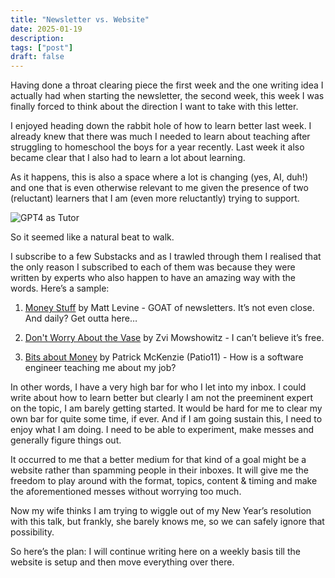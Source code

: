 ```yaml
---
title: "Newsletter vs. Website"
date: 2025-01-19
description: 
tags: ["post"]
draft: false
---
```


Having done a throat clearing piece the first week and the one writing idea I actually had when starting the newsletter, the second week, this week I was finally forced to think about the direction I want to take with this letter.

I enjoyed heading down the rabbit hole of how to learn better last week. I already knew that there was much I needed to learn about teaching after struggling to homeschool the boys for a year recently. Last week it also became clear that I also had to learn a lot about learning.

As it happens, this is also a space where a lot is changing (yes, AI, duh!) and one that is even otherwise relevant to me given the presence of two (reluctant) learners that I am (even more reluctantly) trying to support.

![GPT4 as Tutor](https://x.com/emollick/status/1879633485004165375)

So it seemed like a natural beat to walk.

I subscribe to a few Substacks and as I trawled through them I realised that the only reason I subscribed to each of them was because they were written by experts who also happen to have an amazing way with the words. Here’s a sample:

1. [Money Stuff](https://www.bloomberg.com/opinion/authors/ARbTQlRLRjE/matthew-s-levine?cmpid=BBD011525_MONEYSTUFF) by Matt Levine - GOAT of newsletters. It’s not even close. And daily? Get outta here…

2. [Don't Worry About the Vase](https://thezvi.substack.com/) by Zvi Mowshowitz - I can’t believe it’s free.

3. [Bits about Money](https://www.bitsaboutmoney.com/) by Patrick McKenzie (Patio11) - How is a software engineer teaching me about my job?

In other words, I have a very high bar for who I let into my inbox. I could write about how to learn better but clearly I am not the preeminent expert on the topic, I am barely getting started. It would be hard for me to clear my own bar for quite some time, if ever. And if I am going sustain this, I need to enjoy what I am doing. I need to be able to experiment, make messes and generally figure things out.

It occurred to me that a better medium for that kind of a goal might be a website rather than spamming people in their inboxes. It will give me the freedom to play around with the format, topics, content & timing and make the aforementioned messes without worrying too much.

Now my wife thinks I am trying to wiggle out of my New Year’s resolution with this talk, but frankly, she barely knows me, so we can safely ignore that possibility.

So here’s the plan: I will continue writing here on a weekly basis till the website is setup and then move everything over there.